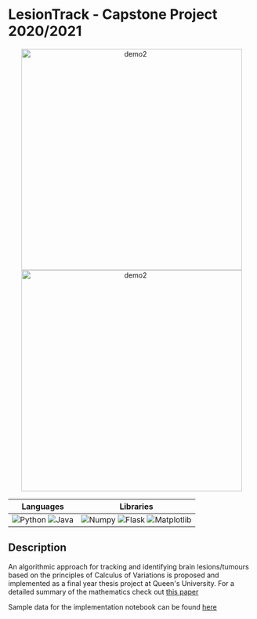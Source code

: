 # LesionTrack - Capstone Project 2020/2021

<p align="center">
    <img src="https://nnethercott.github.io/natenethercott/media/capstone_fullbrain.png" height="450" alt="demo2"/>
    <img src="https://nnethercott.github.io/natenethercott/media/capstone_convergence.png" height="450" alt="demo2"/>
</p>

|**Languages** | **Libraries** |
| -----| ---- |
|![Python](https://img.shields.io/badge/Python-yellow) ![Java](https://img.shields.io/badge/Java-blue)| ![Numpy](https://img.shields.io/badge/Numpy-1.19.5-brightgreen) ![Flask](https://img.shields.io/badge/Pillow-8.2.0-brightgreen) ![Matplotlib](https://img.shields.io/badge/Matplotlib-3.4.1-brightgreen)


<a name="description"/>

## Description
An algorithmic approach for tracking and identifying brain lesions/tumours based on the principles of Calculus of Variations is proposed and implemented as a final year thesis project at Queen's University.  For a detailed summary of the mathematics check out [this paper]( https://github.com/nnethercott/LesionTrack/blob/main/Capstone_Report.pdf)

Sample data for the implementation notebook can be found [here](https://www.dropbox.com/s/frug3coeik782t1/sample_data.p?dl=0)


<!--
<img src="https://nnethercott.github.io/natenethercott/media/capstone_fullbrain.png" height="350" alt="demo2"/>
<img src="https://nnethercott.github.io/natenethercott/media/capstone_convergence.png" height="350" alt="demo2"/>
<img src="https://nnethercott.github.io/natenethercott/media/capstone_test.png" height="450" alt="demo2"/>
-->
